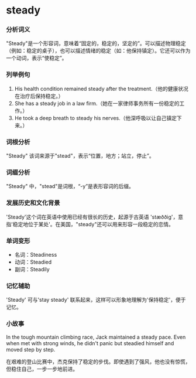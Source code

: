 # steady

### 分析词义

  

"Steady"是一个形容词，意味着“固定的，稳定的，坚定的”。可以描述物理稳定（例如：稳定的桌子），也可以描述情绪的稳定（如：他保持镇定）。它还可以作为一个动词，表示“使稳定”。

  

### 列举例句

  

1.  His health condition remained steady after the treatment.（他的健康状况在治疗后保持稳定。）
2.  She has a steady job in a law firm.（她在一家律师事务所有一份稳定的工作。）
3.  He took a deep breath to steady his nerves.（他深呼吸以让自己镇定下来。）

  

### 词根分析

  

"Steady" 该词来源于"stead"，表示“位置，地方；站立，停止”。

  

### 词缀分析

  

"Steady" 中，"stead"是词根，“-y”是表形容词的后缀。

  

### 发展历史和文化背景

  

'Steady'这个词在英语中使用已经有很长的历史，起源于古英语 'stæððig'，意指'稳定地位于某处'。在美国，"steady"还可以用来形容一段稳定的恋情。

  

### 单词变形

  

*   名词：Steadiness
*   动词：Steadied
*   副词：Steadily

  

### 记忆辅助

  

'Steady' 可与'stay steady' 联系起来，这样可以形象地理解为'保持稳定'，便于记忆。

  

### 小故事

  

In the tough mountain climbing race, Jack maintained a steady pace. Even when met with strong winds, he didn't panic but steadied himself and moved step by step.

  

在艰难的登山比赛中，杰克保持了稳定的步伐。即使遇到了强风，他也没有惊慌，但稳住自己，一步一步地前进。
